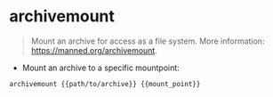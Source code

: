 # archivemount

> Mount an archive for access as a file system.
> More information: <https://manned.org/archivemount>.

- Mount an archive to a specific mountpoint:

`archivemount {{path/to/archive}} {{mount_point}}`

